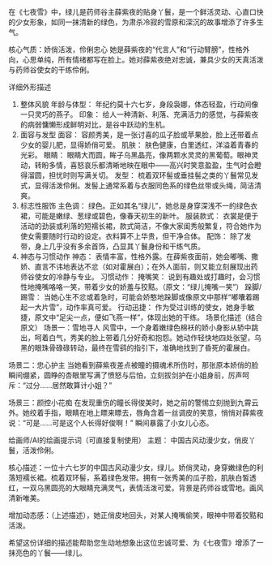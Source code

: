在《七夜雪》中，绿儿是药师谷主薛紫夜的贴身丫鬟，是一个鲜活灵动、心直口快的少女形象，如同一抹清新的绿色，为肃杀冷寂的雪原和深沉的故事增添了许多生气。

核心气质：娇俏活泼，伶俐忠心
她是薛紫夜的“代言人”和“行动臂膀”，性格外向，心思单纯，所有情绪都写在脸上。她对薛紫夜绝对忠诚，兼具少女的天真活泼与药师谷使女的干练伶俐。

详细外形描述
1. 整体风貌
年龄与体型： 年纪约莫十六七岁，身段袅娜，体态轻盈，行动间像一只灵巧的燕子。
印象： 给人一种清新、利落、充满活力的感觉，与薛紫夜的病弱慵懒形成鲜明对比，是谷中跃动的生机。
2. 面容与发型
面容： 容颜秀美，是一张讨喜的瓜子脸或苹果脸，脸上还带着点少女的婴儿肥，显得娇俏可爱。
肌肤： 肤色健康，白里透红，洋溢着青春的光彩。
眼睛： 眼睛大而圆，眸子乌黑晶亮，像两颗水灵灵的黑葡萄。眼神灵动，转盼多情，喜怒哀乐都清晰地映在眼中——高兴时笑意盈盈，生气时会瞪得溜圆，担忧时则写满关切。
发型： 梳着双环髻或垂挂髻之类的丫鬟常见发式，显得活泼伶俐。发髻上通常系着与衣服同色系的绿色丝带或头绳，简洁清爽。
3. 标志性服饰
主色调： 绿色。正如其名“绿儿”，她总是身穿深浅不一的绿色衣裙，可能是嫩绿、葱绿或碧色，像春天初生的新叶。
服装款式： 衣裳是便于活动的劲装或利落的短襦长裙，款式简洁，不像大家闺秀般繁复，符合她作为使女需要随时行动的设定。衣料算不上华贵，但干净合体。
配饰： 除了发带，身上几乎没有多余首饰，凸显其丫鬟身份和干练气质。
4. 神态与习惯动作
神态： 表情丰富，性格外露。在薛紫夜面前，她会嘟嘴、撒娇、直言不讳地表达不忿（如对霍展白）；在外人面前，则又能立刻展现出药师谷使女的冷静与专业。
习惯动作：
掩嘴笑： 说到有趣处或打趣时，会习惯性地掩嘴咯咯一笑，带着少女的娇羞与狡黠。（原文：“绿儿掩嘴一笑”）
跺脚/踢雪： 当她心生不忿或着急时，可能会娇憨地跺脚或像原文中那样“嘟囔着踢起一大片雪”，动作率真可爱。
行动迅捷： 作为受过训练的使女，她身手敏捷，原文中“足尖一点，便如飞燕一样”，体现出她的干练。
场景化描述（结合原文）
场景一：雪地寻人
风雪中，一个身着嫩绿色棉袄的娇小身影从轿中跳出，呵着白气，秀美的脸上带着几分好奇和抱怨。她动作轻快地四处张望，乌黑的眼珠骨碌碌转动，最终在雪鹞的指引下，准确地找到了昏死的霍展白。

场景二：忠心护主
当她看到薛紫夜差点被瞳的摄魂术所伤时，那张原本娇俏的脸瞬间绷紧，圆睁的杏眼里写满了愤怒与后怕，立刻拔剑护在小姐身前，厉声呵斥：“过分……居然敢算计小姐？”

场景三：颜控小花痴
在发现重伤的瞳长得俊美时，她之前的警惕立刻抛到九霄云外。她绞着手指，眼睛在地上瞟来瞟去，唇角含着一丝调皮的笑意，悄悄对薛紫夜说：“可是……可是这个人长得好俊啊！” 瞬间暴露了小女儿心态。

给画师/AI的绘画提示词（可直接复制使用）
主题： 中国古风动漫少女，俏皮丫鬟，活泼伶俐。

核心描述：一位十六七岁的中国古风动漫少女，绿儿。娇俏灵动，身穿嫩绿色的利落短襦长裙。梳着双环髻，系着绿色发带。拥有一张秀美的瓜子脸，肌肤白皙透红，一双乌黑圆亮的大眼睛充满灵气，表情活泼可爱。背景是药师谷或雪地。画风清新唯美。

增加动态感：（上述描述），她正俏皮地回头，对某人掩嘴偷笑，眼神中带着狡黠和活泼。

希望这份详细的描述能帮助您生动地想象出这位忠诚可爱、为《七夜雪》增添了一抹亮色的丫鬟——绿儿。